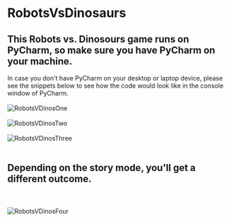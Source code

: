 # RobotsVsDinosaurs
## This Robots vs. Dinosours game runs on PyCharm, so make sure you have PyCharm on your machine.

In case you don't have PyCharm on your desktop or laptop device, please see the snippets below to see how the code would look like in the console window of PyCharm.
<br><br>
![RobotsVDinosOne](https://user-images.githubusercontent.com/62074841/131941716-cbb47ce0-92cf-463a-bdc1-e8970a8f862b.png)
<br><br>
![RobotsVDinosTwo](https://user-images.githubusercontent.com/62074841/131941768-1676cf7e-92e5-4d1c-a620-7dcdbaaef565.png)
<br><br>
![RobotsVDinosThree](https://user-images.githubusercontent.com/62074841/131941738-7f4a0f08-db0b-4cbb-9bc8-1161a433452a.png)
<br><br>
## Depending on the story mode, you'll get a different outcome.
<br><br>
![RobotsVDinosFour](https://user-images.githubusercontent.com/62074841/131941914-3f08b1fa-cd02-4337-addd-c639d70c4858.png)

